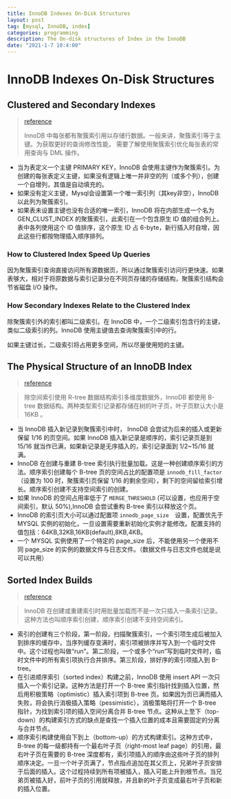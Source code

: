 ```yaml
---
title: InnoDB Indexes On-Disk Structures
layout: post
tag: [mysql, InnoDB, index]
categories: programming
description: The On-disk structures of Index in the InnoDB
date: "2021-1-7 10:4:00"
---
```


# InnoDB Indexes On-Disk Structures

## Clustered and Secondary Indexes

> [reference](https://dev.mysql.com/doc/refman/5.7/en/innodb-index-types.html)
>
> InnoDB 中每张都有聚簇索引用以存储行数据。一般来讲，聚簇索引等于主键。为获取更好的查询修改性能， 需要了解使用聚簇索引优化每张表的常用查询与 DML 操作。

- 当为表定义一个主键 PRIMARY KEY，InnoDB 会使用主键作为聚簇索引。为创建的每张表定义主键，如果没有逻辑上唯一并非空的列（或多个列），创建一个自增列，其值是自动填充的。
- 如果没有定义主键，Mysql会设置第一个唯一索引列（其key非空），InnoDB 以此列为聚簇索引。
- 如果表未设置主键也没有合适的唯一索引，InnoDB 将在内部生成一个名为 GEN_CLUST_INDEX 的聚簇索引，此索引在一个包含原生 ID 值的组合列上。表中各列使用这个 ID 值排序，这个原生 ID 占 6-byte，新行插入时自增，因此这些行都按物理插入顺序排列。

### How to Clustered Index Speed Up Queries

因为聚簇索引查询直接访问所有源数据页，所以通过聚簇索引访问行更快速。如果表够大，相对于将原数据与索引记录分在不同页存储的存储结构，聚簇索引结构会节省磁盘 I/O 操作。

### How Secondary Indexes Relate to the Clustered Index

除聚簇索引外的索引都叫二级索引。在 InnoDB 中，一个二级索引包含行的主键，类似二级索引的列。InnoDB 使用主键值去查询聚簇索引中的行。

如果主键过长，二级索引将占用更多空间，所以尽量使用短的主键。

## The Physical Structure of an InnoDB Index

> [reference](https://dev.mysql.com/doc/refman/5.7/en/innodb-physical-structure.html)

> 除空间索引使用 R-tree 数据结构索引多维度数据外，InnoDB 都使用 B-tree 数据结构。两种类型索引记录都存储在树的叶子页，叶子页默认大小是 16KB 。

- 当 InnoDB 插入新记录到聚簇索引中时， InnoDB 会尝试为后来的插入或更新保留 1/16 的页空间。如果 InnoDB 插入新记录是顺序的，索引记录页是到 15/16 就当作已满，如果新记录是无序插入的，索引记录面到 1/2~15/16 就满。
- InnoDB 在创建与重建 B-tree 索引执行批量加载。这是一种创建顺序索引的方法。顺序索引创建每个 B-tree 页的空间占比的配置项是 `innodb_fill_factor` （设置为 100 时，聚簇索引页保留 1/16 的剩余空间），剩下的空间留给索引增长。顺序索引创建不支持空间索引的创建。
- 如果 InnoDB 的空间占用率低于了 `MERGE_THRESHOLD` (可以设置，也应用于空间索引，默认 50%),InnoDB 会尝试重构 B-tree 索引以释放这个页。
- InnoDB 的索引页大小可以通过配置项 `innodb_page_size`　设置，配置优先于 MYSQL 实例的初始化，一旦设置需要重新初始化实例才能修改。配置支持的值包括：64KB,32KB,16KB(default),8KB,4KB。
- 一个 MYSQL 实例使用了一个特定的 page_size 后，不能使用另一个使用不同 page_size 的实例的数据文件与日志文件。（数据文件与日志文件也就是说可以共用）

## Sorted Index Builds

> [reference](https://dev.mysql.com/doc/refman/5.7/en/sorted-index-builds.html)

> InnoDB 在创建或重建索引时用批量加载而不是一次只插入一条索引记录。这种方法也叫顺序索引创建，顺序索引创建不支持空间索引。

- 索引的创建有三个阶段，第一阶段，扫描聚簇索引，一个索引项生成后被加入到排序的缓存中，当序列缓存变满时，索引项被排序并写入到一个临时文件中。这个过程也叫做“run”。第二阶段，一个或多个“run”写到临时文件时，临时文件中的所有索引项执行合并排序。第三阶段，排好序的索引项插入到 B-tree。
- 在引进顺序索引（sorted index）构建之前，InnoDB 使用 insert API 一次只插入一个索引记录。这种方法是打开一个 B-tree 索引指针找到插入位置，然后用积极策略（optimistic）插入索引项到 B-tree 页。如果因为页已满而插入失败，将会执行消极插入策略（pessimistic），消极策略将打开一个 B-tree 指针，为找到索引项的插入空间分离合并 B-tree 节点。这种从上至下（top-down）的构建索引方式的缺点是查找一个插入位置的成本且需要固定的分离与合并节点。
- 顺序索引构建使用自下到上（bottom-up）的方式构建索引。这种方式中， B-tree 的每一级都持有一个最右叶子页（right-most leaf page）的引用，最右叶子页在需要的 B-tree 深度都有，索引项插入的顺序由这些叶子页的排列顺序决定。一旦一个叶子页满了，节点指点追加在其父页上，兄弟叶子页安排于后面的插入。这个过程持续到所有项被插入，插入可能上升到根节点。当兄弟页被插入好，前叶子页的引用就释放，并且新的叶子页变成最右叶子页和新的插入位置。
